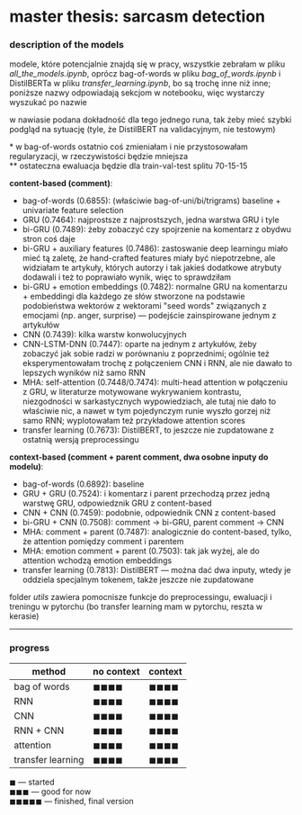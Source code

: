 # master thesis: sarcasm detection

### description of the models

modele, które potencjalnie znajdą się w pracy, wszystkie zebrałam w pliku *all_the_models.ipynb*, oprócz bag-of-words w pliku *bag_of_words.ipynb* i DistilBERTa w pliku *transfer_learning.ipynb*, bo są trochę inne niż inne; poniższe nazwy odpowiadają sekcjom w notebooku, więc wystarczy wyszukać po nazwie

w nawiasie podana dokładność dla tego jednego runa, tak żeby mieć szybki podgląd na sytuację (tyle, że DistilBERT na validacyjnym, nie testowym)

\* w bag-of-words ostatnio coś zmieniałam i nie przystosowałam regularyzacji, w rzeczywistości będzie mniejsza  
\*\* ostateczna ewaluacja będzie dla train-val-test splitu 70-15-15

**content-based (comment)**:
 - bag-of-words (0.6855): (właściwie bag-of-uni/bi/trigrams) baseline + univariate feature selection
 - GRU (0.7464): najprostsze z najprostszych, jedna warstwa GRU i tyle
 - bi-GRU (0.7489): żeby zobaczyć czy spojrzenie na komentarz z obydwu stron coś daje
 - bi-GRU + auxiliary features (0.7486): zastoswanie deep learningu miało mieć tą zaletę, że hand-crafted features miały być niepotrzebne, ale widziałam te artykuły, których autorzy i tak jakieś dodatkowe atrybuty dodawali i też to poprawiało wynik, więc to sprawdziłam
 - bi-GRU + emotion embeddings (0.7482): normalne GRU na komentarzu + embeddingi dla każdego ze słów stworzone na podstawie podobieństwa wektorów z wektorami "seed words" związanych z emocjami (np. anger, surprise) — podejście zainspirowane jednym z artykułów
 - CNN (0.7439): kilka warstw konwolucyjnych
 - CNN-LSTM-DNN (0.7447): oparte na jednym z artykułów, żeby zobaczyć jak sobie radzi w porównaniu z poprzednimi; ogólnie też eksperymentowałam trochę z połączeniem CNN i RNN, ale nie dawało to lepszych wyników niż samo RNN
 - MHA: self-attention (0.7448/0.7474): multi-head attention w połączeniu z GRU, w literaturze motywowane wykrywaniem kontrastu, niezgodności w sarkastycznych wypowiedziach, ale tutaj nie dało to właściwie nic, a nawet w tym pojedynczym runie wyszło gorzej niż samo RNN; wyplotowałam też przykładowe attention scores
 - transfer learning (0.7673): DistilBERT, to jeszcze nie zupdatowane z ostatnią wersją preprocessingu
 
**context-based (comment + parent comment, dwa osobne inputy do modelu)**:
 - bag-of-words (0.6892): baseline
 - GRU + GRU (0.7524): i komentarz i parent przechodzą przez jedną warstwę GRU, odpowiedznik GRU z content-based
 - CNN + CNN (0.7459): podobnie, odpowiednik CNN z content-based
 - bi-GRU + CNN (0.7508): comment -> bi-GRU, parent comment -> CNN
 - MHA: comment + parent (0.7487): analogicznie do content-based, tylko, że attention pomiędzy comment i parentem
 - MHA: emotion comment + parent (0.7503): tak jak wyżej, ale do attention wchodzą emotion embeddings
 - transfer learning (0.7813): DistilBERT — można dać dwa inputy, wtedy je oddziela specjalnym tokenem, także jeszcze nie zupdatowane
 
folder *utils* zawiera pomocnisze funkcje do preprocessingu, ewaluacji i treningu w pytorchu (bo transfer learning mam w pytorchu, reszta w kerasie)

***

### progress

|method|no context|context|
|------------|----------|-------|
|bag of words|◼◼◼◼  |◼◼◼◼ |
|RNN|◼◼◼◼  |◼◼◼◼ |
|CNN|◼◼◼◼  |◼◼◼◼     |
|RNN + CNN|◼◼◼◼  |◼◼◼◼ |
|attention|◼◼◼◼     |◼◼◼◼ |
|transfer learning|◼◼◼◼     |◼◼◼◼ |

◼ — started  
◼◼◼ — good for now  
◼◼◼◼◼ — finished, final version


